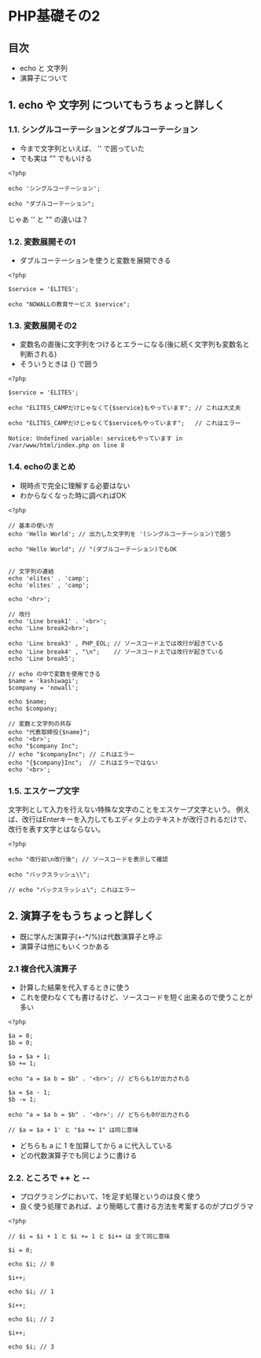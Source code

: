 # PHP基礎その2

## 目次
- echo と 文字列
- 演算子について

## 1. echo や 文字列 についてもうちょっと詳しく

### 1.1. シングルコーテーションとダブルコーテーション

- 今まで文字列といえば、 '' で囲っていた
- でも実は "" でもいける

```php:string.php
<?php

echo 'シングルコーテーション';

echo "ダブルコーテーション";
```

じゃあ '' と "" の違いは？

### 1.2. 変数展開その1
- ダブルコーテーションを使うと変数を展開できる

```php:string.php
<?php

$service = 'ELITES';

echo "NOWALLの教育サービス $service";
```

### 1.3. 変数展開その2
- 変数名の直後に文字列をつけるとエラーになる(後に続く文字列も変数名と判断される)
- そういうときは {} で囲う

```php:string.php
<?php

$service = 'ELITES';

echo "ELITES_CAMPだけじゃなくて{$service}もやっています"; // これは大丈夫

echo "ELITES_CAMPだけじゃなくて$serviceもやっています";   // これはエラー
```

```txt:エラーメッセージ
Notice: Undefined variable: serviceもやっています in /var/www/html/index.php on line 8
```


### 1.4. echoのまとめ
- 現時点で完全に理解する必要はない
- わからなくなった時に調べればOK

```php:echo.php
<?php

// 基本の使い方
echo 'Hello World'; // 出力した文字列を '(シングルコーテーション)で囲う

echo "Hello World"; // "(ダブルコーテーション)でもOK


// 文字列の連結
echo 'elites' . 'camp';
echo 'elites' , 'camp';

echo '<hr>';

// 改行
echo 'Line break1' . '<br>';
echo 'Line break2<br>';

echo 'Line break3' , PHP_EOL; // ソースコード上では改行が起きている
echo 'Line break4' , "\n";    // ソースコード上では改行が起きている
echo 'Line break5';

// echo の中で変数を使用できる
$name = 'kashiwagi';
$company = 'nowall';

echo $name;
echo $company;

// 変数と文字列の共存
echo "代表取締役{$name}";
echo '<br>';
echo "$company Inc";
// echo "$companyInc"; // これはエラー
echo "{$company}Inc";  // これはエラーではない
echo '<br>';
```

### 1.5. エスケープ文字
文字列として入力を行えない特殊な文字のことをエスケープ文字という。
例えば、改行はEnterキーを入力してもエディタ上のテキストが改行されるだけで、改行を表す文字とはならない。

```php:escape.php
<?php

echo "改行前\n改行後"; // ソースコードを表示して確認

echo "バックスラッシュ\\";

// echo "バックスラッシュ\"; これはエラー
```

## 2. 演算子をもうちょっと詳しく
- 既に学んだ演算子(+-*/%)は代数演算子と呼ぶ
- 演算子は他にもいくつかある

### 2.1 複合代入演算子
- 計算した結果を代入するときに使う
- これを使わなくても書けるけど、ソースコードを短く出来るので使うことが多い

```php:operator.php
<?php

$a = 0;
$b = 0;

$a = $a + 1;
$b += 1;

echo "a = $a b = $b" . '<br>'; // どちらも1が出力される

$a = $a - 1;
$b -= 1;

echo "a = $a b = $b" . '<br>'; // どちらも0が出力される

// $a = $a + 1' と "$a += 1" は同じ意味
```

- どちらも a に 1 を加算してから a に代入している
- どの代数演算子でも同じように書ける

### 2.2. ところで ++ と --
- プログラミングにおいて、1を足す処理というのは良く使う
- 良く使う処理であれば、より簡略して書ける方法を考案するのがプログラマ

```php:operator.php
<?php

// $i = $i + 1 と $i += 1 と $i++ は 全て同じ意味

$i = 0;

echo $i; // 0

$i++;

echo $i; // 1

$i++;

echo $i; // 2

$i++;

echo $i; // 3
```






